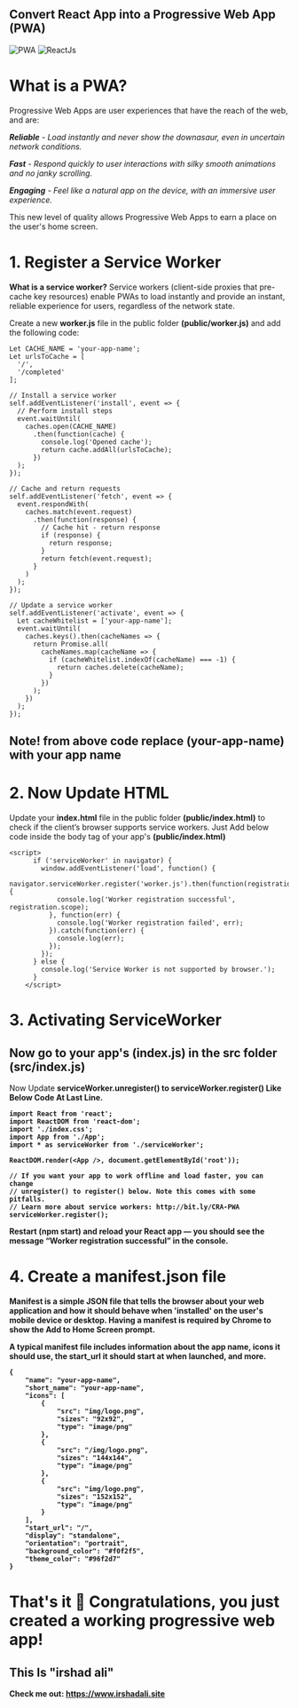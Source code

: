 ## Convert React App into a Progressive Web App (PWA)

![PWA](https://res.cloudinary.com/phonerefer/image/upload/c_scale,h_50,w_150/v1573154075/irshadali.site/wd0dusiqooqdg81ygqxj.png "PWA")      ![ReactJs](https://res.cloudinary.com/prvnbist/image/upload/c_scale,h_80/v1564054850/React.js_logo-512_bvpygm.png "ReactJs")

# What is a PWA?
Progressive Web Apps are user experiences that have the reach of the web, and are:

*<b>Reliable</b> - Load instantly and never show the downasaur, even in uncertain network conditions.*

*<b>Fast</b> - Respond quickly to user interactions with silky smooth animations and no janky scrolling.*

*<b>Engaging</b> - Feel like a natural app on the device, with an immersive user experience.*

This new level of quality allows Progressive Web Apps to earn a place on the user's home screen.

# 1. Register a Service Worker
<b>What is a service worker?</b>
Service workers (client-side proxies that pre-cache key resources) enable PWAs to load instantly and provide an instant,
reliable experience for users, regardless of the network state.

Create a new <b>worker.js</b>  file in the public folder <b>(public/worker.js)</b> and add the following code:
```
Let CACHE_NAME = 'your-app-name';
Let urlsToCache = [
  '/',
  '/completed'
];

// Install a service worker
self.addEventListener('install', event => {
  // Perform install steps
  event.waitUntil(
    caches.open(CACHE_NAME)
      .then(function(cache) {
        console.log('Opened cache');
        return cache.addAll(urlsToCache);
      })
  );
});

// Cache and return requests
self.addEventListener('fetch', event => {
  event.respondWith(
    caches.match(event.request)
      .then(function(response) {
        // Cache hit - return response
        if (response) {
          return response;
        }
        return fetch(event.request);
      }
    )
  );
});

// Update a service worker
self.addEventListener('activate', event => {
  Let cacheWhitelist = ['your-app-name'];
  event.waitUntil(
    caches.keys().then(cacheNames => {
      return Promise.all(
        cacheNames.map(cacheName => {
          if (cacheWhitelist.indexOf(cacheName) === -1) {
            return caches.delete(cacheName);
          }
        })
      );
    })
  );
});
```
## Note! from above code replace (your-app-name) with your app name
# 2. Now Update HTML
Update your <b>index.html</b> file in the public folder <b>(public/index.html)</b> 
to check if the client’s browser supports service workers. Just Add below code inside the body tag of your app's <b>(public/index.html)</b>
```
<script>
      if ('serviceWorker' in navigator) {
        window.addEventListener('load', function() {
          navigator.serviceWorker.register('worker.js').then(function(registration) {
            console.log('Worker registration successful', registration.scope);
          }, function(err) {
            console.log('Worker registration failed', err);
          }).catch(function(err) {
            console.log(err);
          });
        });
      } else {
        console.log('Service Worker is not supported by browser.');
      }
    </script>
```
# 3. Activating ServiceWorker
## Now go to your app's (index.js) in the src folder (src/index.js)
Now Update <b>serviceWorker.unregister() to serviceWorker.register()<b/>  Like Below Code At Last Line.
  
```
import React from 'react';
import ReactDOM from 'react-dom';
import './index.css';
import App from './App';
import * as serviceWorker from './serviceWorker';

ReactDOM.render(<App />, document.getElementById('root'));

// If you want your app to work offline and load faster, you can change
// unregister() to register() below. Note this comes with some pitfalls.
// Learn more about service workers: http://bit.ly/CRA-PWA
serviceWorker.register();
```

Restart (npm start) and reload your React app — you should see the message “Worker registration successful” in the console.

# 4. Create a manifest.json file

Manifest is a simple JSON file that tells the browser about your web application and how it should behave when 'installed' on the user's mobile device or desktop. Having a manifest is required by Chrome to show the Add to Home Screen prompt.

A typical manifest file includes information about the app name, icons it should use, the start_url it should start at when launched, and more.

```
{
    "name": "your-app-name",
    "short_name": "your-app-name",
    "icons": [
        {
            "src": "img/logo.png",
            "sizes": "92x92",
            "type": "image/png"
        },
        {
            "src": "/img/logo.png",
            "sizes": "144x144",
            "type": "image/png"
        },
        {
            "src": "img/logo.png",
            "sizes": "152x152",
            "type": "image/png"
        }        
    ],
    "start_url": "/",
    "display": "standalone",
    "orientation": "portrait",
    "background_color": "#f0f2f5",
    "theme_color": "#96f2d7"
}
```

# That's it 🎉 Congratulations, you just created a working progressive web app!

## This Is "irshad ali" 
Check me out: https://www.irshadali.site



